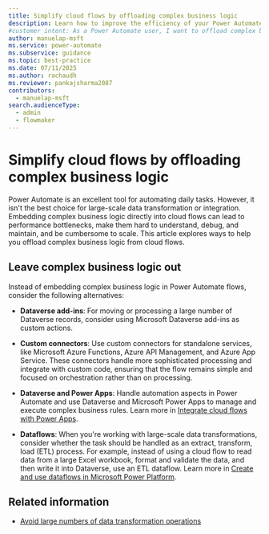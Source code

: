 ```yaml
---
title: Simplify cloud flows by offloading complex business logic
description: Learn how to improve the efficiency of your Power Automate flows by offloading complex business logic with alternatives like Dataverse plug-ins and custom connectors.
#customer intent: As a Power Automate user, I want to offload complex business logic from cloud flows so that I can improve performance and maintainability.
author: manuelap-msft
ms.service: power-automate
ms.subservice: guidance
ms.topic: best-practice
ms.date: 07/11/2025
ms.author: rachaudh
ms.reviewer: pankajsharma2087
contributors: 
  - manuelap-msft
search.audienceType: 
  - admin
  - flowmaker
---
```


# Simplify cloud flows by offloading complex business logic

Power Automate is an excellent tool for automating daily tasks. However, it isn't the best choice for large-scale data transformation or integration. Embedding complex business logic directly into cloud flows can lead to performance bottlenecks, make them hard to understand, debug, and maintain, and be cumbersome to scale. This article explores ways to help you offload complex business logic from cloud flows.

## Leave complex business logic out

Instead of embedding complex business logic in Power Automate flows, consider the following alternatives:

- **Dataverse add-ins**: For moving or processing a large number of Dataverse records, consider using Microsoft Dataverse add-ins as custom actions.

- **Custom connectors**: Use custom connectors for standalone services, like Microsoft Azure Functions, Azure API Management, and Azure App Service. These connectors handle more sophisticated processing and integrate with custom code, ensuring that the flow remains simple and focused on orchestration rather than on processing.

- **Dataverse and Power Apps**: Handle automation aspects in Power Automate and use Dataverse and Microsoft Power Apps to manage and execute complex business rules. Learn more in [Integrate cloud flows with Power Apps](integrating-cloud-flows-power-apps.md).

- **Dataflows**: When you're working with large-scale data transformations, consider whether the task should be handled as an extract, transform, load (ETL) process. For example, instead of using a cloud flow to read data from a large Excel workbook, format and validate the data, and then write it into Dataverse, use an ETL dataflow. Learn more in [Create and use dataflows in Microsoft Power Platform](/power-query/dataflows/create-use).

## Related information

- [Avoid large numbers of data transformation operations](avoid-anti-patterns.md#avoid-large-numbers-of-data-transformation-operations)
